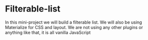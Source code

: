 # Filterable-list

In this mini-project we will build a filterable list. We will also be using Materialize for CSS and layout. We are not using any other plugins or anything like that, it is all vanilla JavaScript
